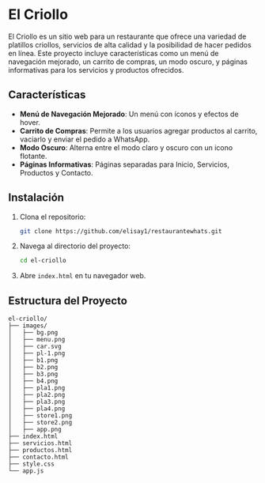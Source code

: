 # El Criollo

El Criollo es un sitio web para un restaurante que ofrece una variedad de platillos criollos, servicios de alta calidad y la posibilidad de hacer pedidos en línea. Este proyecto incluye características como un menú de navegación mejorado, un carrito de compras, un modo oscuro, y páginas informativas para los servicios y productos ofrecidos.

## Características

- **Menú de Navegación Mejorado**: Un menú con íconos y efectos de hover.
- **Carrito de Compras**: Permite a los usuarios agregar productos al carrito, vaciarlo y enviar el pedido a WhatsApp.
- **Modo Oscuro**: Alterna entre el modo claro y oscuro con un icono flotante.
- **Páginas Informativas**: Páginas separadas para Inicio, Servicios, Productos y Contacto.

## Instalación

1. Clona el repositorio:

    ```bash
    git clone https://github.com/elisay1/restaurantewhats.git
    ```

2. Navega al directorio del proyecto:

    ```bash
    cd el-criollo
    ```

3. Abre `index.html` en tu navegador web.

## Estructura del Proyecto

```plaintext
el-criollo/
├── images/
│   ├── bg.png
│   ├── menu.png
│   ├── car.svg
│   ├── pl-1.png
│   ├── b1.png
│   ├── b2.png
│   ├── b3.png
│   ├── b4.png
│   ├── pla1.png
│   ├── pla2.png
│   ├── pla3.png
│   ├── pla4.png
│   ├── store1.png
│   ├── store2.png
│   ├── app.png
├── index.html
├── servicios.html
├── productos.html
├── contacto.html
├── style.css
└── app.js
